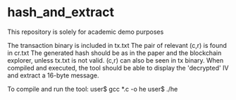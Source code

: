 # hash_and_extract
This repository is solely for academic demo purposes

The transaction binary is included in tx.txt
The pair of relevant (c,r) is found in cr.txt
The generated hash should be as in the paper and the blockchain explorer, unless tx.txt is not valid.
(c,r) can also be seen in tx binary.
When compiled and executed, the tool should be able to display the 'decrypted' IV and extract a 16-byte message.

To compile and run the tool:
user$ gcc *.c -o he
user$ ./he

